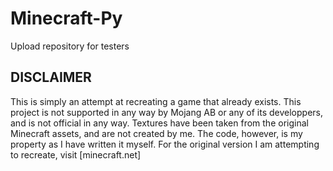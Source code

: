 # Minecraft-Py
Upload repository for testers

## DISCLAIMER
This is simply an attempt at recreating a game that already exists. This project is not supported in any way by Mojang AB or any of its developpers, and is not official in any way. Textures have been taken from the original Minecraft assets, and are not created by me. The code, however, is my property as I have written it myself. 
For the original version I am attempting to recreate, visit [minecraft.net]
